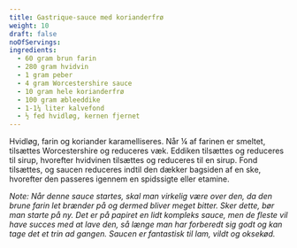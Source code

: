 ```yaml
---
title: Gastrique-sauce med korianderfrø
weight: 10
draft: false
noOfServings: 
ingredients:
  - 60 gram brun farin
  - 280 gram hvidvin
  - 1 gram peber
  - 4 gram Worcestershire sauce
  - 10 gram hele korianderfrø
  - 100 gram æbleeddike
  - 1-1¼ liter kalvefond
  - ½ fed hvidløg, kernen fjernet
---
```


Hvidløg, farin og koriander karamelliseres. Når ¼ af farinen er smeltet,
tilsættes Worcestershire og reduceres væk. Eddiken tilsættes og
reduceres til sirup, hvorefter hvidvinen tilsættes og reduceres til en
sirup. Fond tilsættes, og saucen reduceres indtil den dækker bagsiden af
en ske, hvorefter den passeres igennem en spidssigte eller etamine.

*Note: Når denne sauce startes, skal man virkelig være over den, da den
brune farin let brænder på og dermed bliver meget bitter. Sker dette,
bør man starte på ny. Det er på papiret en lidt kompleks sauce, men de
fleste vil have succes med at lave den, så længe man har forberedt sig
godt og kan tage det et trin ad gangen. Saucen er fantastisk til lam,
vildt og oksekød.*

